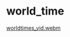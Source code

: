 # world_time
[worldtimes_vid.webm](https://github.com/ahamSel/world_time_fapp/assets/77988808/001957db-26ee-4876-b49a-c9a3dc7ccedf)
